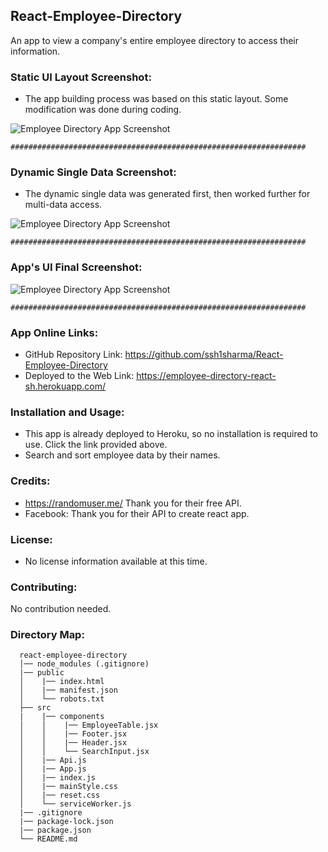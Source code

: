 ## React-Employee-Directory
An app to view a company's entire employee directory to access their information.

### Static UI Layout Screenshot:
- The app building process was based on this static layout. Some modification was done during coding.

![Employee Directory App Screenshot](https://github.com/ssh1sharma/React-Employee-Directory/blob/0c4db9460ed6371e56e2c3d0e29f72a49eb7cf54/src/static-layout-screenshot.JPG)

``` ################################################################## ```
### Dynamic Single Data Screenshot:
- The dynamic single data was generated first, then worked further for multi-data access. 

![Employee Directory App Screenshot](https://github.com/ssh1sharma/React-Employee-Directory/blob/0c4db9460ed6371e56e2c3d0e29f72a49eb7cf54/src/dynamic-data-single-screenshot.JPG)

``` ################################################################## ```

### App's UI Final Screenshot:

![Employee Directory App Screenshot](https://github.com/ssh1sharma/React-Employee-Directory/blob/master/src/App-final-screenshot.JPG)

``` ################################################################## ```

### App Online Links:
- GitHub Repository Link: https://github.com/ssh1sharma/React-Employee-Directory
- Deployed to the Web Link: https://employee-directory-react-sh.herokuapp.com/

### Installation and Usage:
- This app is already deployed to Heroku, so no installation is required to use. Click the link provided above.
- Search and sort employee data by their names.

### Credits:
- https://randomuser.me/ Thank you for their free API.
- Facebook: Thank you for their API to create react app.

### License:
- No license information available at this time.

### Contributing:
No contribution needed.

### Directory Map:
```
  react-employee-directory
  │── node_modules (.gitignore) 
  |── public
  │    |── index.html
  │    |── manifest.json  
  │    └── robots.txt
  ├── src
  |    |── components 
  │    │    |── EmployeeTable.jsx
  │    │    |── Footer.jsx 
  │    │    |── Header.jsx
  │    │    └── SearchInput.jsx
  │    |── Api.js
  │    |── App.js
  │    |── index.js 
  │    |── mainStyle.css
  │    |── reset.css
  │    └── serviceWorker.js
  |── .gitignore
  |── package-lock.json
  |── package.json
  └── README.md
  ```